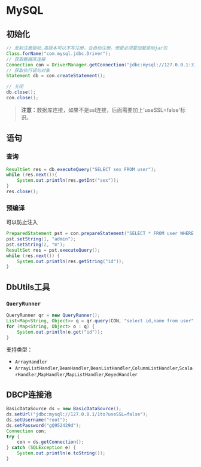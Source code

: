 # MySQL



## 初始化

```java
// 反射注册驱动,高版本可以不写注册，会自动注册。但是必须要加载驱动jar包
Class.forName("com.mysql.jdbc.Driver");
// 获取数据库连接
Connection con = DriverManager.getConnection("jdbc:mysql://127.0.0.1:3306/dbname?useSSL=false", "user", "***");
// 获取执行语句对象
Statement db = con.createStatement();

// 关闭
db.close();
con.close();
```

> **注意**：数据库连接，如果不是ssl连接，后面需要加上'useSSL=false'标识。



## 语句

### 查询

```java
ResultSet res = db.executeQuery("SELECT sex FROM user");
while (res.next()){
    System.out.println(res.getInt("sex"));
}
res.close();
```

### 预编译

可以防止注入

```java
PreparedStatement pst = con.prepareStatement("SELECT * FROM user WHERE username=? AND sex=?");
pst.setString(1, "admin");
pst.setString(2, "m");
ResultSet res = pst.executeQuery();
while (res.next()) {
    System.out.println(res.getString("id"));
}
```



## DbUtils工具

### `QueryRunner`

```java
QueryRunner qr = new QueryRunner();
List<Map<String, Object>> q = qr.query(CON, "select id,name from user", new MapListHandler());
for (Map<String, Object> o : q) {
    System.out.println(o.get("id"));
}
```

支持类型：

- `ArrayHandler`
- `ArrayListHandler`,`BeanHandler`,`BeanListHandler`,`ColumnListHandler`,`ScalarHandler`,`MapHandler`,`MapListHandler`,`KeyedHandler`



## DBCP连接池

```java
BasicDataSource ds = new BasicDataSource();
ds.setUrl("jdbc:mysql://127.0.0.1/1to?useSSL=false");
ds.setUsername("root");
ds.setPassword("gQ952429d");
Connection con;
try {
    con = ds.getConnection();
} catch (SQLException e) {
    System.out.println(e.toString());
}
```

